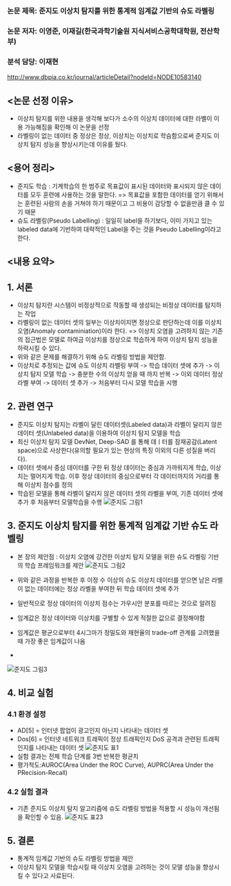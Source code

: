 ### 논문 제목: 준지도 이상치 탐지를 위한 통계적 임계값 기반의 슈도 라벨링  
### 논문 저자: 이영준, 이재길(한국과학기술원 지식서비스공학대학원, 전산학부)
### 분석 담당: 이재현
http://www.dbpia.co.kr/journal/articleDetail?nodeId=NODE10583140




## <논문 선정 이유>
- 이상치 탐지를 위한 내용을 생각해 보다가 소수의  이상치 데이터에 대한 라벨이 이용 가능해짐을 확인해 이 논문을 선정
- 라벨링이 없는 데이터 중 정상은 정상, 이상치는 이상치로 학슴함으로써 준지도 이상치 탐지 성능을 향상시키는데 이유를 뒀다.


## <용어 정리>
- 준지도 학습 : 기계학습의 한 범주로 목표값이 표시된 데이터와 표시되지 않은 데이터를 모두 훈련에 사용하는 것을 말한다.
              => 목표값을 포함한 데이터를 얻기 위해서는 훈련된 사람의 손을 거쳐야 하기 때문이고 그 비용이 감당할 수 없을만큼 클 수 있기 때문
- 슈도 라벨링(Pseudo Labelling) : 일일히 label을 하기보다, 이미 가지고 있는 labeled data에 기반하여 대략적인 Label을 주는 것을 Pseudo Labelling이라고 한다.


## <내용 요약>

## 1. 서론
 - 이상치 탐지란 시스템이 비정상적으로 작동할 때 생성되는 비정상 데이터를 탐지하는 작업
 - 라벨링이 없는 데이터 셋의 일부는 이상치이지면 정상으로 판단하는데 이를 이상치 오염(Anomaly contaminiation)이라 한다.
   => 이상치 오염을 고려하지 않는 기존의 접근법은 모델로 하여금 이상치를 정상으로 학습하게 하여 이상치 탐지 성능을 하락시킬 수 있다.
 - 위와 같은 문제를 해결하기 위해 슈도 라벨링 방법을 제안함.
 - 이상치로 추정되는 값에 슈도 이상치 라벨링 부여 -> 학습 데이터 셋에 추가 -> 이상치 탐지 모델 학습 -> 충분한 수의 이상치 얻을 때 까지 반복
    -> 이외 데이터 정상 라벨 부여 -> 데이터 셋 추가 -> 처음부터 다시 모델 학습을 시행
 
## 2. 관련 연구
- 준지도 이상치 탐지는 라벨이 달린 데이터셋(Labeled data)과 라벨이 달리지 않은 데이터 셋(Unlabeled data)을 이용하여 이상치 탐지 모델을 학습
- 최신 이상치 탐지 모델 DevNet, Deep-SAD 를 통해 데ㅣ터를 잠재공감(Latent space)으로 사상한다(유의할 필요가 있는 현상의 특징 이외의 다른 성질을 버리다).
- 데이터 셋에서 중심 데이터를 구한 뒤 정상 데이터는 중심과 가까워지게 학습, 이상치는 멀어지게 학습. 이후 정상 데이터의 중심으로부터 각 데이터까지의 거리를 통해 이상치 점수를 정의
- 학습된 모델을 통해 라벨이 달리지 않은 데이터 셋의 라벨을 부여, 기존 데이터 셋에 추가 후 처음부터 모델학습을 수행
![준지도 그림1](https://user-images.githubusercontent.com/77741311/128622078-32dbebfd-1eb8-4699-b11b-7a373011372f.png)

## 3. 준지도 이상치 탐지를 위한 통계적 임계값 기반 슈도 라벨링
- 본 장의 제안점 : 이상치 오염에 강건한 이상치 탐지 모델을 위한 슈도 라벨링 기반의 학습 프레임워크를 제안
![준지도 그림2](https://user-images.githubusercontent.com/77741311/128622088-aecff9d6-de1c-42ca-be75-d93f3ceffe9c.png)

- 위와 같은 과정을 반복한 후 이정 수 이상의 슈도 이상치 데이터를 얻으면 남은 라벨이 없는 데이터에는 정상 라벨을 부여한 뒤 학습 데이터 셋에 추가
- 일반적으로 정상 데이터의 이상치 점수는 가우시안 분포를 따르는 것으로 알려짐
- 임계값은 정상 데이터와 이상치를 구별할 수 있게 적절한 값으로 결정해야함
- 임계값은 평균으로부터 4시그마가 정밀도와 재현율의 trade-off 관계를 고려했을 때 가장 좋은 임계값이 나옴
- 

![준지도 그림3](https://user-images.githubusercontent.com/77741311/128622306-652608e1-4566-4fd2-8c24-d9f1296e92dd.png)



## 4. 비교 실험
### 4.1 환경 설정
- AD[5] = 인터넷 팝업이 광고인지 아닌지 나타내는 데이터 셋
- Dos[6] = 인터넷 네트워크 트래픽이 정상 트래픽인지 DoS 공격과 관련된 트래픽인지를 나타내는 데이터 셋 
![준지도 표1](https://user-images.githubusercontent.com/77741311/128624785-1f495d8a-e14a-4bed-8b08-fa08ddbd249b.png)
- 실험 결과는 전체 학습 단계를 3번 반복한 평균치
- 평가척도:AUROC(Area Under the ROC Curve), AUPRC(Area Under the PRecision-Recall)

### 4.2 실험 결과
- 기존 준지도 이상치 탐지 알고리즘에 슈도 라벨링 방법을 적용할 시 성능이 개선됨을 확인할 수 있음.
![준지도 표23](https://user-images.githubusercontent.com/77741311/128625502-950b1171-88bf-4e8e-9e28-47170ccd4369.png)


## 5. 결론
- 통계적 임계값 기반의 슈도 라벨링 방법을 제안
- 이상치 탐지 모델을 학습시킬 때 이상치 오염을 고려하는 것이 모델 성능을 향상시킬 수 있다고 사료된다.
